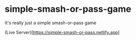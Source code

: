 # simple-smash-or-pass-game

It's really just a simple smash-or-pass game

(Live Server)[https://simple-smash-or-pass.netlify.app]
